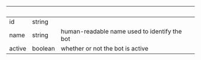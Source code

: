 <!-- Code generated for API Clients. DO NOT EDIT. -->

| &nbsp; | &nbsp; | &nbsp; |
|---|---|---|
| id | string |  |
| name | string | human-readable name used to identify the bot |
| active | boolean | whether or not the bot is active |